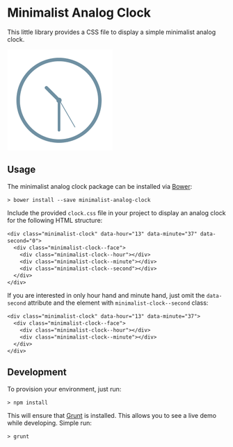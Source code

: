 # Minimalist Analog Clock

This little library provides a CSS file to display a simple minimalist analog clock.

![Minimalist Analog Clock](minimalist_clock.png)

## Usage

The minimalist analog clock package can be installed via [Bower](http://bower.io/):

    > bower install --save minimalist-analog-clock

Include the provided `clock.css` file in your project to display an analog clock for the following HTML
structure:

    <div class="minimalist-clock" data-hour="13" data-minute="37" data-second="0">
      <div class="minimalist-clock--face">
        <div class="minimalist-clock--hour"></div>
        <div class="minimalist-clock--minute"></div>
        <div class="minimalist-clock--second"></div>
      </div>
    </div>

If you are interested in only hour hand and minute hand, just omit the `data-second` attribute and the element with
`minimalist-clock--second` class:

    <div class="minimalist-clock" data-hour="13" data-minute="37">
      <div class="minimalist-clock--face">
        <div class="minimalist-clock--hour"></div>
        <div class="minimalist-clock--minute"></div>
      </div>
    </div>

## Development

To provision your environment, just run:

    > npm install

This will ensure that [Grunt](http://gruntjs.com) is installed. This allows you to see a live demo while developing.
Simple run:

    > grunt
